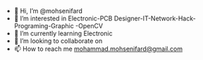 - 👋 Hi, I’m @mohsenifard
- 👀 I’m interested in Electronic-PCB Designer-IT-Network-Hack-Programing-Graphic -OpenCV
- 🌱 I’m currently learning Electronic
- 💞️ I’m looking to collaborate on 
- 📫 How to reach me mohammad.mohsenifard@gmail.com

<!---
mohsenifard/mohsenifard is a ✨ special ✨ repository because its `README.md` (this file) appears on your GitHub profile.
You can click the Preview link to take a look at your changes.
--->
